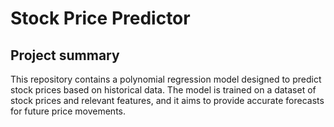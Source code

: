 <div align="start">
  <h1>Stock Price Predictor</h2>
</div>

## Project summary
This repository contains a polynomial regression model designed to predict stock prices based on historical data. The model is trained on a dataset of stock prices and relevant features, and it aims to provide accurate forecasts for future price movements.
